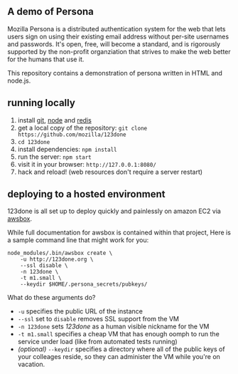 ## A demo of Persona

Mozilla Persona is a distributed authentication system for the web
that lets users sign on using their existing email address without
per-site usernames and passwords.  It's open, free, will become a
standard, and is rigorously supported by the non-profit organziation
that strives to make the web better for the humans that use it. 

This repository contains a demonstration of persona written in HTML
and node.js.

## running locally

1. install [git], [node] and [redis]
2. get a local copy of the repository: `git clone https://github.com/mozilla/123done`
3. `cd 123done`
4. install dependencies: `npm install`
5. run the server: `npm start`
6. visit it in your browser: `http://127.0.0.1:8080/`
7. hack and reload!  (web resources don't require a server restart)

  [git]: http://git-scm.org
  [node]: http://nodejs.org
  [redis]: http://redis.io

## deploying to a hosted environment

123done is all set up to deploy quickly and painlessly on amazon EC2 via 
[awsbox][].

  [awsbox]: https://github.com/lloyd/awsbox

While full documentation for awsbox is contained within that project, Here is a sample
command line that might work for you:

    node_modules/.bin/awsbox create \
        -u http://123done.org \
        --ssl disable \
        -n 123done \
        -t m1.small \
        --keydir $HOME/.persona_secrets/pubkeys/ 

What do these arguments do?

  * `-u` specifies the public URL of the instance
  * `--ssl` set to `disable`  removes SSL support from the VM
  * `-n 123done` sets *123done* as a human visible nickname for the VM
  * `-t m1.small` specifies a cheap VM that has enough oomph to run the service under load (like from automated tests running)
  * *(optional)* `--keydir` specifies a directory where all of the public keys of your colleages reside, so they can administer the VM while you're on vacation.
